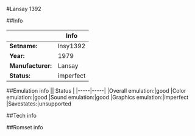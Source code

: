 #Lansay 1392

##Info

||Info|
|-----|-----|
|**Setname:**|lnsy1392
|**Year:**|1979
|**Manufacturer:**|Lansay
|**Status:**|imperfect

##Emulation info
|| Status |
|-----|-----|
|Overall emulation:|good
|Color emulation:|good
|Sound emulation:|good
|Graphics emulation:|imperfect
|Savestates:|unsupported

##Tech info

##Romset info

<!--- START OF EDITED COMMENT DO NOT TOUCH TEXT ABOVE-->
